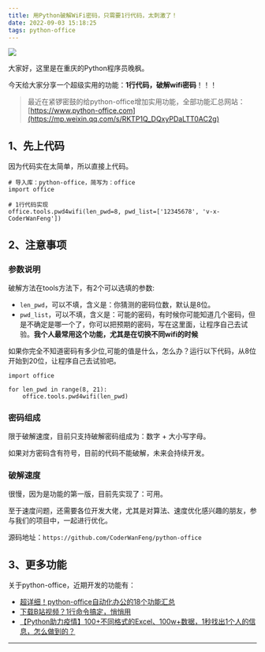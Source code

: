 ```yaml
---
title: 用Python破解WiFi密码，只需要1行代码，太刺激了！
date: 2022-09-03 15:18:25
tags: python-office
---
```



![](https://www.python-office.com/api/img-cdn/python-office/pwd4wifi/cover.jpg)

大家好，这里是在重庆的Python程序员晚枫。

今天给大家分享一个超级实用的功能：**1行代码，破解wifi密码**！！！


>最近在紧锣密鼓的给python-office增加实用功能，全部功能汇总网站：[https://www.python-office.com](https://mp.weixin.qq.com/s/RKTP1Q_DQxyPDaLTT0AC2g)


## 1、先上代码

因为代码实在太简单，所以直接上代码。

```
# 导入库：python-office，简写为：office
import office

# 1行代码实现
office.tools.pwd4wifi(len_pwd=8, pwd_list=['12345678', 'v-x-CoderWanFeng'])
```

## 2、注意事项

### 参数说明
破解方法在tools方法下，有2个可以选填的参数:
- ``len_pwd``，可以不填，含义是：你猜测的密码位数，默认是8位。
- ``pwd_list``，可以不填，含义是：可能的密码，有时候你可能知道几个密码，但是不确定是哪一个了，你可以把预期的密码，写在这里面，让程序自己去试验。**我个人最常用这个功能，尤其是在切换不同wifi的时候**

如果你完全不知道密码有多少位,可能的值是什么，怎么办？运行以下代码，从8位开始到20位，让程序自己去试验吧。

```
import office

for len_pwd in range(8, 21):
    office.tools.pwd4wifi(len_pwd)
```
### 密码组成
限于破解速度，目前只支持破解密码组成为：数字 + 大小写字母。

如果对方密码含有符号，目前的代码不能破解，未来会持续开发。

### 破解速度

很慢，因为是功能的第一版，目前先实现了：可用。

至于速度问题，还需要各位开发大佬，尤其是对算法、速度优化感兴趣的朋友，参与我们的项目中，一起进行优化。

源码地址：``https://github.com/CoderWanFeng/python-office``

## 3、更多功能

关于python-office，近期开发的功能有：
- [超详细！python-office自动化办公的18个功能汇总](https://mp.weixin.qq.com/s/QhaUoB7Q4CJHR29uD6JSHQ)
- [下载B站视频？1行命令搞定，悄悄用](https://mp.weixin.qq.com/s/sFdZnhkxiBxNE7C3_ciT8w)
- [【Python助力疫情】100+不同格式的Excel、100w+数据，1秒找出1个人的信息，怎么做到的？](https://mp.weixin.qq.com/s/NAfh6ooO_9haALMsF8Jf5w)

----
